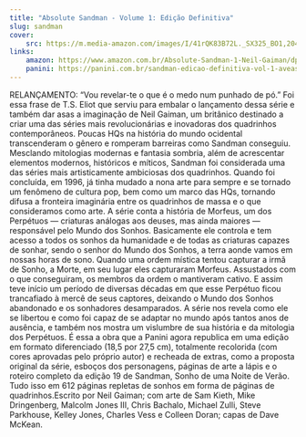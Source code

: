 ```yaml
---
title: "Absolute Sandman - Volume 1: Edição Definitiva"
slug: sandman
cover:
    src: https://m.media-amazon.com/images/I/41rQK83B72L._SX325_BO1,204,203,200_.jpg
links:
    amazon: https://www.amazon.com.br/Absolute-Sandman-1-Neil-Gaiman/dp/8573516534/ref=sr_1_1
    panini: https://panini.com.br/sandman-edicao-definitiva-vol-1-aveas001r2
---
```


RELANÇAMENTO: “Vou revelar-te o que é o medo num punhado de pó.” Foi essa frase de T.S. Eliot que serviu para embalar o lançamento dessa série e também dar asas a imaginação de Neil Gaiman, um britânico destinado a criar uma das séries mais revolucionárias e inovadoras dos quadrinhos contemporâneos. Poucas HQs na história do mundo ocidental transcenderam o gênero e romperam barreiras como Sandman conseguiu. Mesclando mitologias modernas e fantasia sombria, além de acrescentar elementos modernos, históricos e míticos, Sandman foi considerada uma das séries mais artisticamente ambiciosas dos quadrinhos. Quando foi concluída, em 1996, já tinha mudado a nona arte para sempre e se tornado um fenômeno de cultura pop, bem como um marco das HQs, tornando difusa a fronteira imaginária entre os quadrinhos de massa e o que consideramos como arte. A série conta a história de Morfeus, um dos Perpétuos — criaturas análogas aos deuses, mas ainda maiores — responsável pelo Mundo dos Sonhos. Basicamente ele controla e tem acesso a todos os sonhos da humanidade e de todas as criaturas capazes de sonhar, sendo o senhor do Mundo dos Sonhos, a terra aonde vamos em nossas horas de sono. Quando uma ordem mística tentou capturar a irmã de Sonho, a Morte, em seu lugar eles capturaram Morfeus. Assustados com o que conseguiram, os membros da ordem o mantiveram cativo. E assim teve início um período de diversas décadas em que esse Perpétuo ficou trancafiado à mercê de seus captores, deixando o Mundo dos Sonhos abandonado e os sonhadores desamparados. A série nos revela como ele se libertou e como foi capaz de se adaptar no mundo após tantos anos de ausência, e também nos mostra um vislumbre de sua história e da mitologia dos Perpétuos. É essa a obra que a Panini agora republica em uma edição em formato diferenciado (18,5 por 27,5 cm), totalmente recolorida (com cores aprovadas pelo próprio autor) e recheada de extras, como a proposta original da série, esboços dos personagens, páginas de arte a lápis e o roteiro completo da edição 19 de Sandman, Sonho de uma Noite de Verão. Tudo isso em 612 páginas repletas de sonhos em forma de páginas de quadrinhos.Escrito por Neil Gaiman; com arte de Sam Kieth, Mike Dringenberg, Malcolm Jones III, Chris Bachalo, Michael Zulli, Steve Parkhouse, Kelley Jones, Charles Vess e Colleen Doran; capas de Dave McKean.